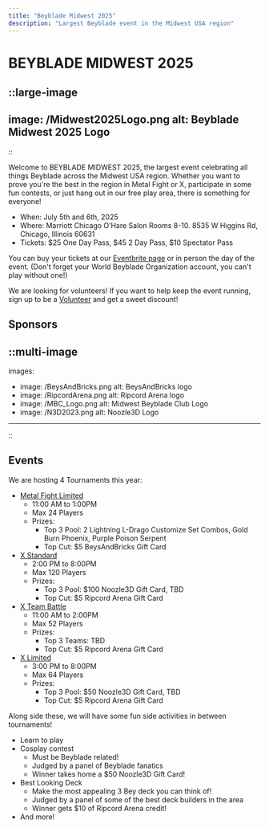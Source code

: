 ```yaml
---
title: "Beyblade Midwest 2025"
description: "Largest Beyblade event in the Midwest USA region"
---
```


# BEYBLADE MIDWEST 2025

::large-image
---
image: /Midwest2025Logo.png
alt: Beyblade Midwest 2025 Logo
---
:: 

Welcome to BEYBLADE MIDWEST 2025, the largest event celebrating all things Beyblade across the Midwest USA region. Whether you want to prove you're the best in the region in Metal Fight or X, participate in some fun contests, or just hang out in our free play area, there is something for everyone!

- When: July 5th and 6th, 2025
- Where: Marriott Chicago O’Hare Salon Rooms 8-10. 8535 W Higgins Rd, Chicago, Illinois 60631
- Tickets: $25 One Day Pass, $45 2 Day Pass, $10 Spectator Pass

You can buy your tickets at our [Eventbrite page](https://gregandcin.link/Midwest2025Ticket) or in person the day of the event. (Don't forget your World Beyblade Organization account, you can't play without one!)

We are looking for volunteers! If you want to help keep the event running, sign up to be a [Volunteer](https://gregandcin.link/Midwest2025Volunteer) and get a sweet discount!

## Sponsors

::multi-image
---
images:
  - image: /BeysAndBricks.png
    alt: BeysAndBricks logo
  - image: /RipcordArena.png
    alt: Ripcord Arena logo
  - image: /MBC_Logo.png
    alt: Midwest Beyblade Club Logo
  - image: /N3D2023.png
    alt: Noozle3D Logo
---
::


## Events

We are hosting 4 Tournaments this year:

- [Metal Fight Limited](https://worldbeyblade.org/Thread-BEYBLADE-MIDWEST-2025-METAL-FIGHT-LIMITED-EVENT--116684)
  - 11:00 AM to 1:00PM
  - Max 24 Players
  - Prizes:
    - Top 3 Pool: 2 Lightning L-Drago Customize Set Combos, Gold Burn Phoenix, Purple Poison Serpent
    - Top Cut: $5 BeysAndBricks Gift Card
- [X Standard](https://worldbeyblade.org/Thread-BEYBLADE-MIDWEST-2025-X-STANDARD-MAIN-EVENT--116683)
  - 2:00 PM to 8:00PM
  - Max 120 Players
  - Prizes:
    - Top 3 Pool: $100 Noozle3D Gift Card, TBD
    - Top Cut: $5 Ripcord Arena Gift Card
- [X Team Battle](https://worldbeyblade.org/Thread-BEYBLADE-MIDWEST-2025-X-TEAM-BATTLE-EVENT--116682)
  - 11:00 AM to 2:00PM
  - Max 52 Players
  - Prizes:
    - Top 3 Teams: TBD
    - Top Cut: $5 Ripcord Arena Gift Card
- [X Limited](https://worldbeyblade.org/Thread-BEYBLADE-MIDWEST-2025-X-LIMITED-EVENT--116679)
  - 3:00 PM to 8:00PM
  - Max 64 Players
  - Prizes:
    - Top 3 Pool: $50 Noozle3D Gift Card, TBD
    - Top Cut: $5 Ripcord Arena Gift Card

Along side these, we will have some fun side activities in between tournaments!

- Learn to play
- Cosplay contest
  - Must be Beyblade related!
  - Judged by a panel of Beyblade fanatics
  - Winner takes home a $50 Noozle3D Gift Card!
- Best Looking Deck
  - Make the most appealing 3 Bey deck you can think of!
  - Judged by a panel of some of the best deck builders in the area
  - Winner gets $10 of Ripcord Arena credit!
- And more!


